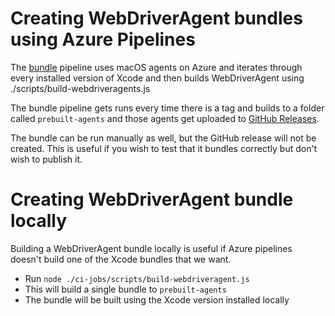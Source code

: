# Creating WebDriverAgent bundles using Azure Pipelines

The [bundle](https://dev.azure.com/AppiumCI/Appium%20CI/_build?definitionId=36&_a=summary) pipeline uses macOS agents on Azure and iterates through every installed version of Xcode and then builds WebDriverAgent using ./scripts/build-webdriveragents.js

The bundle pipeline gets runs every time there is a tag and builds to a folder called `prebuilt-agents` and those agents get uploaded to [GitHub Releases](https://github.com/appium/WebDriverAgent/releases).

The bundle can be run manually as well, but the GitHub release will not be created. This is useful if you wish to test that it bundles correctly but don't wish to publish it.

# Creating WebDriverAgent bundle locally

Building a WebDriverAgent bundle locally is useful if Azure pipelines doesn't build one of the Xcode bundles that we want.

* Run `node ./ci-jobs/scripts/build-webdriveragent.js` 
* This will build a single bundle to `prebuilt-agents`
* The bundle will be built using the Xcode version installed locally
